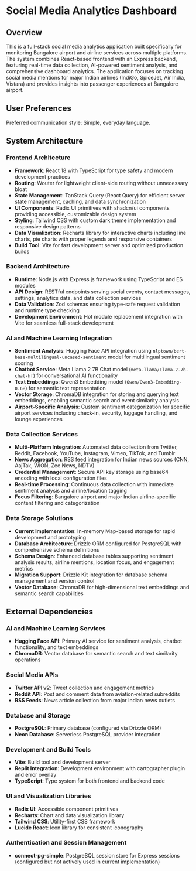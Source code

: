 # Social Media Analytics Dashboard

## Overview

This is a full-stack social media analytics application built specifically for monitoring Bangalore airport and airline services across multiple platforms. The system combines React-based frontend with an Express backend, featuring real-time data collection, AI-powered sentiment analysis, and comprehensive dashboard analytics. The application focuses on tracking social media mentions for major Indian airlines (IndiGo, SpiceJet, Air India, Vistara) and provides insights into passenger experiences at Bangalore airport.

## User Preferences

Preferred communication style: Simple, everyday language.

## System Architecture

### Frontend Architecture
- **Framework**: React 18 with TypeScript for type safety and modern development practices
- **Routing**: Wouter for lightweight client-side routing without unnecessary bloat
- **State Management**: TanStack Query (React Query) for efficient server state management, caching, and data synchronization
- **UI Components**: Radix UI primitives with shadcn/ui components providing accessible, customizable design system
- **Styling**: Tailwind CSS with custom dark theme implementation and responsive design patterns
- **Data Visualization**: Recharts library for interactive charts including line charts, pie charts with proper legends and responsive containers
- **Build Tool**: Vite for fast development server and optimized production builds

### Backend Architecture
- **Runtime**: Node.js with Express.js framework using TypeScript and ES modules
- **API Design**: RESTful endpoints serving social events, contact messages, settings, analytics data, and data collection services
- **Data Validation**: Zod schemas ensuring type-safe request validation and runtime type checking
- **Development Environment**: Hot module replacement integration with Vite for seamless full-stack development

### AI and Machine Learning Integration
- **Sentiment Analysis**: Hugging Face API integration using `nlptown/bert-base-multilingual-uncased-sentiment` model for multilingual sentiment scoring
- **Chatbot Service**: Meta Llama 2 7B Chat model (`meta-llama/Llama-2-7b-chat-hf`) for conversational AI functionality
- **Text Embeddings**: Qwen3 Embedding model (`Qwen/Qwen3-Embedding-0.6B`) for semantic text representation
- **Vector Storage**: ChromaDB integration for storing and querying text embeddings, enabling semantic search and event similarity analysis
- **Airport-Specific Analysis**: Custom sentiment categorization for specific airport services including check-in, security, luggage handling, and lounge experiences

### Data Collection Services
- **Multi-Platform Integration**: Automated data collection from Twitter, Reddit, Facebook, YouTube, Instagram, Vimeo, TikTok, and Tumblr
- **News Aggregation**: RSS feed integration for Indian news sources (CNN, AajTak, WION, Zee News, NDTV)
- **Credential Management**: Secure API key storage using base64 encoding with local configuration files
- **Real-time Processing**: Continuous data collection with immediate sentiment analysis and airline/location tagging
- **Focus Filtering**: Bangalore airport and major Indian airline-specific content filtering and categorization

### Data Storage Solutions
- **Current Implementation**: In-memory Map-based storage for rapid development and prototyping
- **Database Architecture**: Drizzle ORM configured for PostgreSQL with comprehensive schema definitions
- **Schema Design**: Enhanced database tables supporting sentiment analysis results, airline mentions, location focus, and engagement metrics
- **Migration Support**: Drizzle Kit integration for database schema management and version control
- **Vector Database**: ChromaDB for high-dimensional text embeddings and semantic search capabilities

## External Dependencies

### AI and Machine Learning Services
- **Hugging Face API**: Primary AI service for sentiment analysis, chatbot functionality, and text embeddings
- **ChromaDB**: Vector database for semantic search and text similarity operations

### Social Media APIs
- **Twitter API v2**: Tweet collection and engagement metrics
- **Reddit API**: Post and comment data from aviation-related subreddits
- **RSS Feeds**: News article collection from major Indian news outlets

### Database and Storage
- **PostgreSQL**: Primary database (configured via Drizzle ORM)
- **Neon Database**: Serverless PostgreSQL provider integration

### Development and Build Tools
- **Vite**: Build tool and development server
- **Replit Integration**: Development environment with cartographer plugin and error overlay
- **TypeScript**: Type system for both frontend and backend code

### UI and Visualization Libraries
- **Radix UI**: Accessible component primitives
- **Recharts**: Chart and data visualization library
- **Tailwind CSS**: Utility-first CSS framework
- **Lucide React**: Icon library for consistent iconography

### Authentication and Session Management
- **connect-pg-simple**: PostgreSQL session store for Express sessions (configured but not actively used in current implementation)